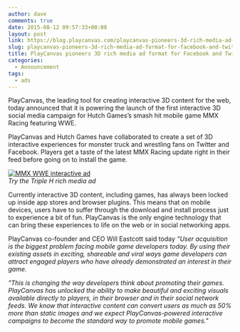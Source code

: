 ```yaml
---
author: dave
comments: true
date: 2015-08-12 09:57:33+00:00
layout: post
link: https://blog.playcanvas.com/playcanvas-pioneers-3d-rich-media-ad-format-for-facebook-and-twitter/
slug: playcanvas-pioneers-3d-rich-media-ad-format-for-facebook-and-twitter
title: PlayCanvas pioneers 3D rich media ad format for Facebook and Twitter
categories:
  - Announcement
tags:
  - ads
---
```


PlayCanvas, the leading tool for creating interactive 3D content for the web, today announced that it is powering the launch of the first interactive 3D social media campaign for Hutch Games’s smash hit mobile game MMX Racing featuring WWE.

PlayCanvas and Hutch Games have collaborated to create a set of 3D interactive experiences for monster truck and wrestling fans on Twitter and Facebook. Players get a taste of the latest MMX Racing update right in their feed before going on to install the game.

[![MMX WWE interactive ad](/img/tripleh.jpg)](https://playcanv.as/p/ika9sdKu/)
<br />_Try the Triple H rich media ad_

Currently interactive 3D content, including games, has always been locked up inside app stores and browser plugins. This means that on mobile devices, users have to suffer through the download and install process just to experience a bit of fun. PlayCanvas is the only engine technology that can bring these experiences to life on the web or in social networking apps.

PlayCanvas co-founder and CEO Will Eastcott said today _“User acquisition is the biggest problem facing mobile game developers today. By using their existing assets in exciting, shareable and viral ways game developers can attract engaged players who have already demonstrated an interest in their game._

_"This is changing the way developers think about promoting their games. PlayCanvas has unlocked the ability to make beautiful and exciting visuals available directly to players, in their browser and in their social network feeds. We know that interactive content can convert users as much as 50% more than static images and we expect PlayCanvas-powered interactive campaigns to become the standard way to promote mobile games."_
